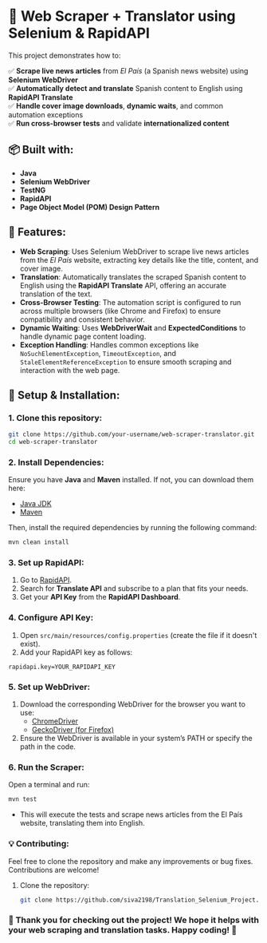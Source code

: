 # 📰 Web Scraper + Translator using Selenium & RapidAPI

This project demonstrates how to:

✅ **Scrape live news articles** from *El País* (a Spanish news website) using **Selenium WebDriver**  
✅ **Automatically detect and translate** Spanish content to English using **RapidAPI Translate**  
✅ **Handle cover image downloads**, **dynamic waits**, and common automation exceptions  
✅ **Run cross-browser tests** and validate **internationalized content**  

## 📦 Built with:
- **Java**
- **Selenium WebDriver**
- **TestNG**
- **RapidAPI**
- **Page Object Model (POM) Design Pattern**

## 🎯 Features:
- **Web Scraping**: Uses Selenium WebDriver to scrape live news articles from the *El País* website, extracting key details like the title, content, and cover image.
- **Translation**: Automatically translates the scraped Spanish content to English using the **RapidAPI Translate** API, offering an accurate translation of the text.
- **Cross-Browser Testing**: The automation script is configured to run across multiple browsers (like Chrome and Firefox) to ensure compatibility and consistent behavior.
- **Dynamic Waiting**: Uses **WebDriverWait** and **ExpectedConditions** to handle dynamic page content loading.
- **Exception Handling**: Handles common exceptions like `NoSuchElementException`, `TimeoutException`, and `StaleElementReferenceException` to ensure smooth scraping and interaction with the web page.

## 🚀 Setup & Installation:

### 1. **Clone this repository**:
```bash
git clone https://github.com/your-username/web-scraper-translator.git
cd web-scraper-translator
```

### 2. **Install Dependencies**:
Ensure you have **Java** and **Maven** installed. If not, you can download them here:

- [Java JDK](https://www.oracle.com/java/technologies/javase-jdk11-downloads.html)
- [Maven](https://maven.apache.org/install.html)

Then, install the required dependencies by running the following command:

```bash
mvn clean install
```
### 3. **Set up RapidAPI**:
1. Go to [RapidAPI](https://rapidapi.com/).
2. Search for **Translate API** and subscribe to a plan that fits your needs.
3. Get your **API Key** from the **RapidAPI Dashboard**.

### 4. **Configure API Key**:
1. Open `src/main/resources/config.properties` (create the file if it doesn't exist).
2. Add your RapidAPI key as follows:

```properties
rapidapi.key=YOUR_RAPIDAPI_KEY
```

### 5. **Set up WebDriver**:
1. Download the corresponding WebDriver for the browser you want to use:
   - [ChromeDriver](https://sites.google.com/a/chromium.org/chromedriver/)
   - [GeckoDriver (for Firefox)](https://github.com/mozilla/geckodriver/releases)
2. Ensure the WebDriver is available in your system’s PATH or specify the path in the code.

### 6. **Run the Scraper**:
Open a terminal and run:

```bash
mvn test
```
- This will execute the tests and scrape news articles from the El País website, translating them into English.

### 💡 Contributing:
Feel free to clone the repository and make any improvements or bug fixes. Contributions are welcome!

1. Clone the repository:
   ```bash
   git clone https://github.com/siva2198/Translation_Selenium_Project.git
   ```

### 🤖 Thank you for checking out the project! We hope it helps with your web scraping and translation tasks. Happy coding! 🚀


